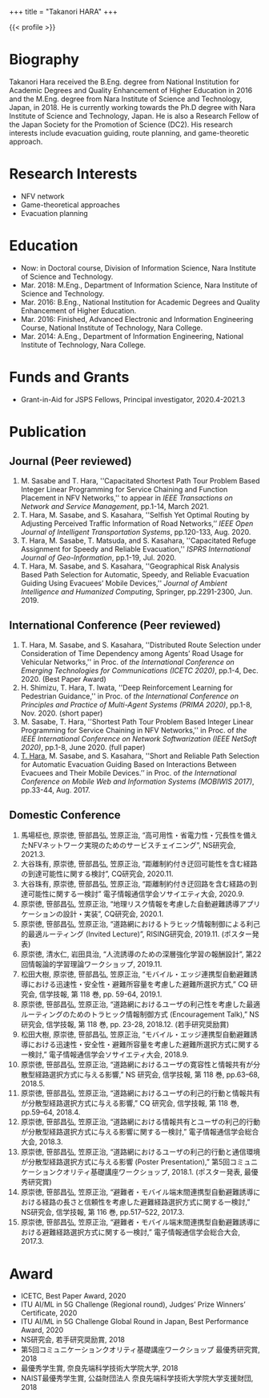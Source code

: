 +++
title = "Takanori HARA"
+++

{{< profile >}}

# Biography

  Takanori Hara received the B.Eng. degree from National Institution for Academic Degrees and Quality Enhancement of Higher Education in 2016 and the M.Eng. degree from Nara Institute of Science and Technology, Japan, in 2018.
  He is currently working towards the Ph.D degree with Nara Institute of Science and Technology, Japan.
  He is also a Research Fellow of the Japan Society for the Promotion of Science (DC2).
  His research interests include evacuation guiding, route planning, and game-theoretic approach.

# Research Interests

- NFV network
- Game-theoretical approaches
- Evacuation planning

# Education

- Now: in Doctoral course, Division of Information Science, Nara Institute of Science and Technology.
- Mar. 2018: M.Eng., Department of Information Science, Nara Institute of Science and Technology.
- Mar. 2016: B.Eng., National Institution for Academic Degrees and Quality Enhancement of Higher Education.
- Mar. 2016: Finished, Advanced Electronic and Information Engineering Course, National Institute of Technology, Nara College.
- Mar. 2014: A.Eng., Department of Information Engineering, National Institute of Technology, Nara College.

# Funds and Grants

- Grant-in-Aid for JSPS Fellows, Principal investigator, 2020.4-2021.3

# Publication
## Journal (Peer reviewed)

1. M. Sasabe and T. Hara, ''Capacitated Shortest Path Tour Problem Based Integer Linear Programming for Service Chaining and Function Placement in NFV Networks,'' to appear in *IEEE Transactions on Network and Service Management*, pp.1-14, March 2021.
1. T. Hara, M. Sasabe, and S. Kasahara, ''Selfish Yet Optimal Routing by Adjusting Perceived Traffic Information of Road Networks,’’ *IEEE Open Journal of Intelligent Transportation Systems*, pp.120-133, Aug. 2020.
1. T. Hara, M. Sasabe, T. Matsuda, and S. Kasahara, ''Capacitated Refuge Assignment for Speedy and Reliable Evacuation,'' *ISPRS International Journal of Geo-Information*, pp.1-19, Jul. 2020.
1. T. Hara, M. Sasabe, and S. Kasahara, ''Geographical Risk Analysis Based Path Selection for Automatic, Speedy, and Reliable Evacuation Guiding Using Evacuees’ Mobile Devices,'' *Journal of Ambient Intelligence and Humanized Computing*, Springer, pp.2291-2300, Jun. 2019.

## International Conference (Peer reviewed)

1. T. Hara, M. Sasabe, and S. Kasahara, ''Distributed Route Selection under Consideration of Time Dependency among Agents’ Road Usage for Vehicular Networks,'' in Proc. of *the International Conference on Emerging Technologies for Communications (ICETC 2020)*, pp.1-4, Dec. 2020. (Best Paper Award)
1. H. Shimizu, T. Hara, T. Iwata, ''Deep Reinforcement Learning for Pedestrian Guidance,'' in Proc. of *the International Conference on Principles and Practice of Multi-Agent Systems (PRIMA 2020)*, pp.1-8, Nov. 2020. (short paper)
1. M. Sasabe, T. Hara, ''Shortest Path Tour Problem Based Integer Linear Programming for Service Chaining in NFV Networks,'' in Proc. of *the IEEE International Conference on Network Softwarization (IEEE NetSoft 2020)*, pp.1-8, June 2020. (full paper)
1. <u>T. Hara</u>, M. Sasabe, and S. Kasahara, ''Short and Reliable Path Selection for Automatic Evacuation Guiding Based on Interactions Between Evacuees and Their Mobile Devices.’’ in Proc. of *the International Conference on Mobile Web and Information Systems (MOBIWIS 2017)*, pp.33-44, Aug. 2017.

## Domestic Conference

1. 馬場柾也, 原崇徳, 笹部昌弘, 笠原正治, “高可用性・省電力性・冗長性を備えたNFVネットワーク実現のためのサービスチェイニング”, NS研究会, 2021.3.
1. 大谷珠有, 原崇徳, 笹部昌弘, 笠原正治, “距離制約付き迂回可能性を含む経路の到達可能性に関する検討”, CQ研究会, 2020.11.
1. 大谷珠有, 原崇徳, 笹部昌弘, 笠原正治, “距離制約付き迂回路を含む経路の到達可能性に関する一検討” 電子情報通信学会ソサイエティ大会, 2020.9.
1. 原崇徳, 笹部昌弘, 笠原正治, “地理リスク情報を考慮した自動避難誘導アプリケーションの設計・実装”, CQ研究会, 2020.1.
1. 原崇徳, 笹部昌弘, 笠原正治, “道路網におけるトラヒック情報制御による利己的最適ルーティング (Invited Lecture)”, RISING研究会, 2019.11. (ポスター発表)
1. 原崇徳, 清水仁, 岩田具治, “人流誘導のための深層強化学習の報酬設計”, 第22回情報論的学習理論ワークショップ, 2019.11.
1. 松田大樹, 原崇徳, 笹部昌弘, 笠原正治, “モバイル・エッジ連携型自動避難誘導における迅速性・安全性・避難所容量を考慮した避難所選択方式,” CQ 研究会, 信学技報, 第 118 巻, pp. 59-64, 2019.1.
1. 原崇徳, 笹部昌弘, 笠原正治, “道路網におけるユーザの利己性を考慮した最適ルーティングのためのトラヒック情報制御方式 (Encouragement Talk),” NS 研究会, 信学技報, 第 118 巻, pp. 23-28, 2018.12. (若手研究奨励賞)
1. 松田大樹, 原崇徳, 笹部昌弘, 笠原正治, “モバイル・エッジ連携型自動避難誘導における迅速性・安全性・避難所容量を考慮した避難所選択方式に関する一検討,” 電子情報通信学会ソサイエティ大会, 2018.9.
1. 原崇徳, 笹部昌弘, 笠原正治, “道路網におけるユーザの寛容性と情報共有が分散型経路選択方式に与える影響,” NS 研究会, 信学技報, 第 118 巻, pp.63–68, 2018.5.
1. 原崇徳, 笹部昌弘, 笠原正治, “道路網におけるユーザの利己的行動と情報共有が分散型経路選択方式に与える影響,” CQ 研究会, 信学技報, 第 118 巻, pp.59–64, 2018.4.
1. 原崇徳, 笹部昌弘, 笠原正治, “道路網における情報共有とユーザの利己的行動が分散型経路選択方式に与える影響に関する一検討,” 電子情報通信学会総合大会, 2018.3.
1. 原崇徳, 笹部昌弘, 笠原正治, “道路網におけるユーザの利己的行動と通信環境が分散型経路選択方式に与える影響 (Poster Presentation),” 第5回コミュニケーションクオリティ基礎講座ワークショップ, 2018.1. (ポスター発表, 最優秀研究賞)
1. 原崇徳, 笹部昌弘, 笠原正治, “避難者・モバイル端末間連携型自動避難誘導における経路の長さと信頼性を考慮した避難経路選択方式に関する一検討,” NS研究会, 信学技報, 第 116 巻, pp.517–522, 2017.3.
1. 原崇徳, 笹部昌弘, 笠原正治, “避難者・モバイル端末間連携型自動避難誘導における避難経路選択方式に関する一検討,” 電子情報通信学会総合大会, 2017.3.

# Award
- ICETC, Best Paper Award, 2020
- ITU AI/ML in 5G Challenge (Regional round), Judges’ Prize Winners’ Certificate, 2020
- ITU AI/ML in 5G Challenge Global Round in Japan, Best Performance Award, 2020
- NS研究会, 若手研究奨励賞, 2018
- 第5回コミュニケーションクオリティ基礎講座ワークショップ 最優秀研究賞, 2018
- 最優秀学生賞, 奈良先端科学技術大学院大学, 2018
- NAIST最優秀学生賞, 公益財団法人 奈良先端科学技術大学院大学支援財団, 2018
